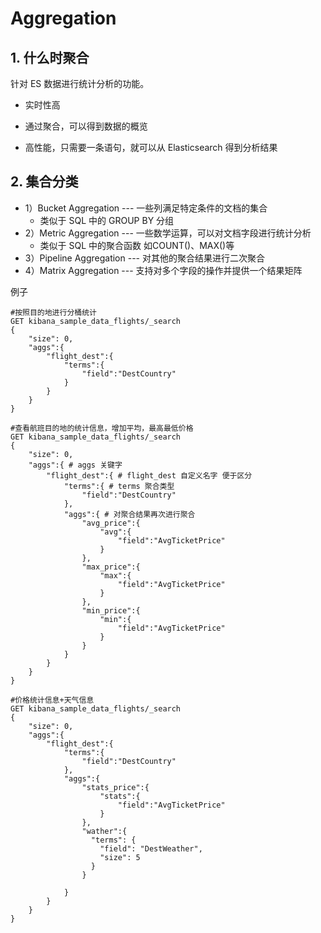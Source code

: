 # Aggregation

## 1. 什么时聚合

针对 ES 数据进行统计分析的功能。

* 实时性高

* 通过聚合，可以得到数据的概览
* 高性能，只需要一条语句，就可以从 Elasticsearch 得到分析结果



## 2. 集合分类

* 1）Bucket Aggregation --- 一些列满足特定条件的文档的集合
  * 类似于 SQL 中的 GROUP BY 分组
* 2）Metric Aggregation --- 一些数学运算，可以对文档字段进行统计分析
  * 类似于 SQL 中的聚合函数 如COUNT()、MAX()等
* 3）Pipeline Aggregation --- 对其他的聚合结果进行二次聚合
* 4）Matrix Aggregation --- 支持对多个字段的操作并提供一个结果矩阵



例子

```shell
#按照目的地进行分桶统计
GET kibana_sample_data_flights/_search
{
	"size": 0,
	"aggs":{
		"flight_dest":{
			"terms":{
				"field":"DestCountry"
			}
		}
	}
}
```

```shell
#查看航班目的地的统计信息，增加平均，最高最低价格
GET kibana_sample_data_flights/_search
{
	"size": 0,
	"aggs":{ # aggs 关键字
		"flight_dest":{ # flight_dest 自定义名字 便于区分
			"terms":{ # terms 聚合类型
				"field":"DestCountry"
			},
			"aggs":{ # 对聚合结果再次进行聚合
				"avg_price":{ 
					"avg":{ 
						"field":"AvgTicketPrice"
					}
				},
				"max_price":{
					"max":{
						"field":"AvgTicketPrice"
					}
				},
				"min_price":{
					"min":{
						"field":"AvgTicketPrice"
					}
				}
			}
		}
	}
}
```

```shell
#价格统计信息+天气信息
GET kibana_sample_data_flights/_search
{
	"size": 0,
	"aggs":{
		"flight_dest":{
			"terms":{
				"field":"DestCountry"
			},
			"aggs":{
				"stats_price":{
					"stats":{
						"field":"AvgTicketPrice"
					}
				},
				"wather":{
				  "terms": {
				    "field": "DestWeather",
				    "size": 5
				  }
				}

			}
		}
	}
}
```

